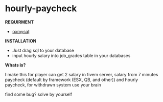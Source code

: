 # hourly-paycheck
**REQUIRMENT**
- [oxmysql](https://github.com/overextended/oxmysql)

**INSTALLATION**
- Just drag sql to your database
- input hourly salary into job_grades table in your databases

**Whats is?**

I make this for player can get 2 salary in fivem server, salary from 7 minutes paycheck (default by framework (ESX, QB, and other)) and hourly paycheck, for withdrawn system use your brain

find some bug? solve by yourself
